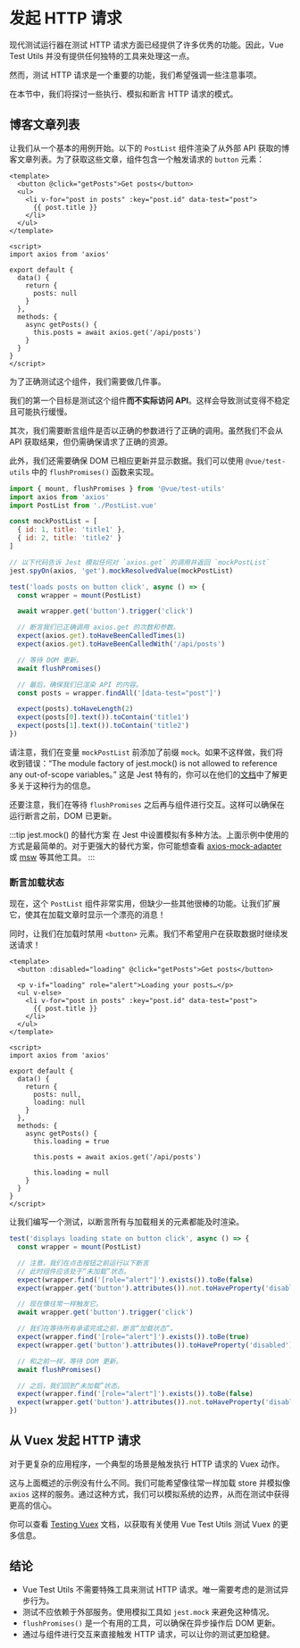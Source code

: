 # 发起 HTTP 请求

现代测试运行器在测试 HTTP 请求方面已经提供了许多优秀的功能。因此，Vue Test Utils 并没有提供任何独特的工具来处理这一点。

然而，测试 HTTP 请求是一个重要的功能，我们希望强调一些注意事项。

在本节中，我们将探讨一些执行、模拟和断言 HTTP 请求的模式。

## 博客文章列表

让我们从一个基本的用例开始。以下的 `PostList` 组件渲染了从外部 API 获取的博客文章列表。为了获取这些文章，组件包含一个触发请求的 `button` 元素：

```vue
<template>
  <button @click="getPosts">Get posts</button>
  <ul>
    <li v-for="post in posts" :key="post.id" data-test="post">
      {{ post.title }}
    </li>
  </ul>
</template>

<script>
import axios from 'axios'

export default {
  data() {
    return {
      posts: null
    }
  },
  methods: {
    async getPosts() {
      this.posts = await axios.get('/api/posts')
    }
  }
}
</script>
```

为了正确测试这个组件，我们需要做几件事。

我们的第一个目标是测试这个组件**而不实际访问 API**。这样会导致测试变得不稳定且可能执行缓慢。

其次，我们需要断言组件是否以正确的参数进行了正确的调用。虽然我们不会从 API 获取结果，但仍需确保请求了正确的资源。

此外，我们还需要确保 DOM 已相应更新并显示数据。我们可以使用 `@vue/test-utils` 中的 `flushPromises()` 函数来实现。

```js
import { mount, flushPromises } from '@vue/test-utils'
import axios from 'axios'
import PostList from './PostList.vue'

const mockPostList = [
  { id: 1, title: 'title1' },
  { id: 2, title: 'title2' }
]

// 以下代码告诉 Jest 模拟任何对 `axios.get` 的调用并返回 `mockPostList`
jest.spyOn(axios, 'get').mockResolvedValue(mockPostList)

test('loads posts on button click', async () => {
  const wrapper = mount(PostList)

  await wrapper.get('button').trigger('click')

  // 断言我们已正确调用 axios.get 的次数和参数。
  expect(axios.get).toHaveBeenCalledTimes(1)
  expect(axios.get).toHaveBeenCalledWith('/api/posts')

  // 等待 DOM 更新。
  await flushPromises()

  // 最后，确保我们已渲染 API 的内容。
  const posts = wrapper.findAll('[data-test="post"]')

  expect(posts).toHaveLength(2)
  expect(posts[0].text()).toContain('title1')
  expect(posts[1].text()).toContain('title2')
})
```

请注意，我们在变量 `mockPostList` 前添加了前缀 `mock`。如果不这样做，我们将收到错误：“The module factory of jest.mock() is not allowed to reference any out-of-scope variables。” 这是 Jest 特有的，你可以在他们的[文档](https://jestjs.io/docs/es6-class-mocks#calling-jestmock-with-the-module-factory-parameter)中了解更多关于这种行为的信息。

还要注意，我们在等待 `flushPromises` 之后再与组件进行交互。这样可以确保在运行断言之前，DOM 已更新。

:::tip jest.mock() 的替代方案
在 Jest 中设置模拟有多种方法。上面示例中使用的方式是最简单的。对于更强大的替代方案，你可能想查看 [axios-mock-adapter](https://github.com/ctimmerm/axios-mock-adapter) 或 [msw](https://github.com/mswjs/msw) 等其他工具。
:::

### 断言加载状态

现在，这个 `PostList` 组件非常实用，但缺少一些其他很棒的功能。让我们扩展它，使其在加载文章时显示一个漂亮的消息！

同时，让我们在加载时禁用 `<button>` 元素。我们不希望用户在获取数据时继续发送请求！

```vue {2,4,19,24,28}
<template>
  <button :disabled="loading" @click="getPosts">Get posts</button>

  <p v-if="loading" role="alert">Loading your posts…</p>
  <ul v-else>
    <li v-for="post in posts" :key="post.id" data-test="post">
      {{ post.title }}
    </li>
  </ul>
</template>

<script>
import axios from 'axios'

export default {
  data() {
    return {
      posts: null,
      loading: null
    }
  },
  methods: {
    async getPosts() {
      this.loading = true

      this.posts = await axios.get('/api/posts')

      this.loading = null
    }
  }
}
</script>
```

让我们编写一个测试，以断言所有与加载相关的元素都能及时渲染。

```js
test('displays loading state on button click', async () => {
  const wrapper = mount(PostList)

  // 注意，我们在点击按钮之前运行以下断言
  // 此时组件应该处于“未加载”状态。
  expect(wrapper.find('[role="alert"]').exists()).toBe(false)
  expect(wrapper.get('button').attributes()).not.toHaveProperty('disabled')

  // 现在像往常一样触发它。
  await wrapper.get('button').trigger('click')

  // 我们在等待所有承诺完成之前，断言“加载状态”。
  expect(wrapper.find('[role="alert"]').exists()).toBe(true)
  expect(wrapper.get('button').attributes()).toHaveProperty('disabled')

  // 和之前一样，等待 DOM 更新。
  await flushPromises()

  // 之后，我们回到“未加载”状态。
  expect(wrapper.find('[role="alert"]').exists()).toBe(false)
  expect(wrapper.get('button').attributes()).not.toHaveProperty('disabled')
})
```

## 从 Vuex 发起 HTTP 请求

对于更复杂的应用程序，一个典型的场景是触发执行 HTTP 请求的 Vuex 动作。

这与上面概述的示例没有什么不同。我们可能希望像往常一样加载 store 并模拟像 `axios` 这样的服务。通过这种方式，我们可以模拟系统的边界，从而在测试中获得更高的信心。

你可以查看 [Testing Vuex](vuex.md) 文档，以获取有关使用 Vue Test Utils 测试 Vuex 的更多信息。

## 结论

- Vue Test Utils 不需要特殊工具来测试 HTTP 请求。唯一需要考虑的是测试异步行为。
- 测试不应依赖于外部服务。使用模拟工具如 `jest.mock` 来避免这种情况。
- `flushPromises()` 是一个有用的工具，可以确保在异步操作后 DOM 更新。
- 通过与组件进行交互来直接触发 HTTP 请求，可以让你的测试更加稳健。
